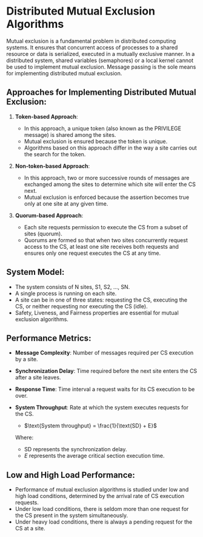 # Distributed Mutual Exclusion Algorithms

Mutual exclusion is a fundamental problem in distributed computing systems. It ensures that concurrent access of processes to a shared resource or data is serialized, executed in a mutually exclusive manner. In a distributed system, shared variables (semaphores) or a local kernel cannot be used to implement mutual exclusion. Message passing is the sole means for implementing distributed mutual exclusion. 

## Approaches for Implementing Distributed Mutual Exclusion:

1. **Token-based Approach**:
   - In this approach, a unique token (also known as the PRIVILEGE message) is shared among the sites.
   - Mutual exclusion is ensured because the token is unique.
   - Algorithms based on this approach differ in the way a site carries out the search for the token.

2. **Non-token-based Approach**:
   - In this approach, two or more successive rounds of messages are exchanged among the sites to determine which site will enter the CS next.
   - Mutual exclusion is enforced because the assertion becomes true only at one site at any given time.

3. **Quorum-based Approach**:
   - Each site requests permission to execute the CS from a subset of sites (quorum).
   - Quorums are formed so that when two sites concurrently request access to the CS, at least one site receives both requests and ensures only one request executes the CS at any time.

## System Model:
- The system consists of N sites, S1, S2, ..., SN.
- A single process is running on each site.
- A site can be in one of three states: requesting the CS, executing the CS, or neither requesting nor executing the CS (idle).
- Safety, Liveness, and Fairness properties are essential for mutual exclusion algorithms.

## Performance Metrics:
- **Message Complexity**: Number of messages required per CS execution by a site.
- **Synchronization Delay**: Time required before the next site enters the CS after a site leaves.
- **Response Time**: Time interval a request waits for its CS execution to be over.
- **System Throughput**: Rate at which the system executes requests for the CS.
  - $\text{System throughput} = \frac{1}{\text{SD} + E}$

   Where:
   - $\text{SD}$ represents the synchronization delay.
   - $E$ represents the average critical section execution time.

## Low and High Load Performance:
- Performance of mutual exclusion algorithms is studied under low and high load conditions, determined by the arrival rate of CS execution requests.
- Under low load conditions, there is seldom more than one request for the CS present in the system simultaneously.
- Under heavy load conditions, there is always a pending request for the CS at a site.
